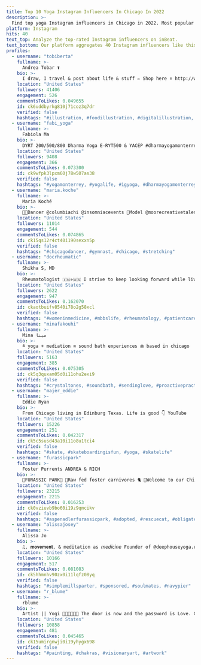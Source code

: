 ```yaml
---
title: Top 10 Yoga Instagram Influencers In Chicago In 2022
description: >-
  Find top yoga Instagram influencers in Chicago in 2022. Most popular hashtags: #yoga #chicago #artwork.
platform: Instagram
hits: 40
text_top: Analyze the top-rated Instagram influencers on inBeat.
text_bottom: Our platform aggregates 40 Instagram influencers like this in Chicago, United States for you to connect with.
profiles:
  - username: "tobiberta"
    fullname: >-
      Andrea Tobar ❣️
    bio: >-
      I draw, I travel & post about life & stuff ✏️ Shop here ⬇️ http://www.etsy.com/shop/andreatobarshop 🇸🇻🇵🇦 @the_standby_family
    location: "United States"
    followers: 41406
    engagement: 526
    commentsToLikes: 0.049655
    id: ck6uddbyrkg810j71coz3q7dr
    verified: false
    hashtags: "#illustration, #foodillustration, #digitalillustration, #places"
  - username: "fabi_yoga"
    fullname: >-
      Fabiola Ma
    bio: >-
      DYRT 200/500/800 Dharma Yoga E-RYT500 & YACEP #dharmayogamonterrey 📍MTY, MX | Casa Xoles:
    location: "United States"
    followers: 9408
    engagement: 366
    commentsToLikes: 0.073300
    id: ck9wfpk3lpxm60j78w507as38
    verified: false
    hashtags: "#yogamonterrey, #yogalife, #igyoga, #dharmayogamonterrey"
  - username: "maria.koche"
    fullname: >-
      Maria Koché
    bio: >-
      💃🏼Dancer @columbiachi @insomniacevents 👠Model @moorecreativetalent 🤓 Accountant 🤸🏼‍♀️IFPA Certified Flexibility Specialist 📍#chicago
    location: "United States"
    followers: 11014
    engagement: 544
    commentsToLikes: 0.074865
    id: ck15qs12r4ct40i190sexxn5p
    verified: false
    hashtags: "#chicagodancer, #gymnast, #chicago, #stretching"
  - username: "docrheumatic"
    fullname: >-
      Shikha S, MD
    bio: >-
      Rheumatologist 🇮🇳✈️🇺🇸 I strive to keep looking forward while living today to the fullest.
    location: "United States"
    followers: 2622
    engagement: 947
    commentsToLikes: 0.162070
    id: ckaotbuifv8540i78o2g58xcl
    verified: false
    hashtags: "#womeninmedicine, #mbbslife, #rheumatology, #patientcare"
  - username: "minafakouhi"
    fullname: >-
      Mina مینا‎
    bio: >-
      ≗ yoga + mediation ≋ sound bath experiences ⋒ based in chicago
    location: "United States"
    followers: 5163
    engagement: 385
    commentsToLikes: 0.075305
    id: ck5q3quxam05d0i11ohu2exi9
    verified: false
    hashtags: "#crystaltones, #soundbath, #sendinglove, #proactivepractice"
  - username: "majer_eddie"
    fullname: >-
      Eddie Ryan
    bio: >-
      From Chicago living in Edinburg Texas. Life is good 👇 YouTube
    location: "United States"
    followers: 15226
    engagement: 251
    commentsToLikes: 0.042317
    id: ck5c5susd43a10i11o8u1tci4
    verified: false
    hashtags: "#skate, #skateboardingisfun, #yoga, #skatelife"
  - username: "furassicpark"
    fullname: >-
      Foster Purrents ANDREA & RICH
    bio: >-
      🌿FURASSIC PARK🌱 🥩Raw fed foster carnivores 🐈 🦖Welcome to our Chicago apartment aka Furassic Park Resident cats @chicagoblackcat 🐈🐈 ⬇️Cat Food⬇️
    location: "United States"
    followers: 23215
    engagement: 2215
    commentsToLikes: 0.016253
    id: ck0vziuvb9bo60i19z9qmcikv
    verified: false
    hashtags: "#aspenadlerfurassicpark, #adopted, #rescuecat, #obligatecarnivore"
  - username: "alissajosey"
    fullname: >-
      Alissa Jo
    bio: >-
      ♫, 𝐦𝐨𝐯𝐞𝐦𝐞𝐧𝐭, & meditation as 𝘮𝘦𝘥𝘪𝘤𝘪𝘯𝘦 Founder of @deephouseyoga.us Producer @dybrkr Chicago
    location: "United States"
    followers: 10166
    engagement: 517
    commentsToLikes: 0.081083
    id: ck5hhmnhv90zx0i11lqfz08yq
    verified: false
    hashtags: "#simplemillsparter, #sponsored, #soulmates, #navypier"
  - username: "r_blume"
    fullname: >-
      rblume
    bio: >-
      Artist || Yogi 🌈🦅🌞🎨🐲🎶 The door is now and the password is Love. Chicago ryan.j.blume@gmail.com
    location: "United States"
    followers: 10858
    engagement: 481
    commentsToLikes: 0.045465
    id: ck15umirgnwji0i19yhygx698
    verified: false
    hashtags: "#painting, #chakras, #visionaryart, #artwork"
---
```

